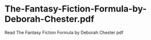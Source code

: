 # The-Fantasy-Fiction-Formula-by-Deborah-Chester.pdf
Read The Fantasy Fiction Formula by Deborah Chester pdf

